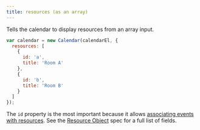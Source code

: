 ```yaml
---
title: resources (as an array)
---
```


Tells the calendar to display resources from an array input.

```js
var calendar = new Calendar(calendarEl, {
  resources: [
    {
      id: 'a',
      title: 'Room A'
    },
    {
      id: 'b',
      title: 'Room B'
    }
  ]
});
```

The `id` property is the most important because it allows [associating events with resources](resources-and-events). See the [Resource Object](resource-object) spec for a full list of fields.
